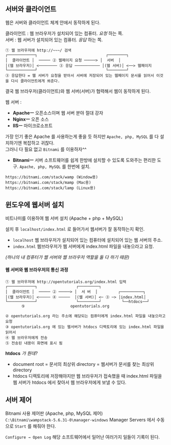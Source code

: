 ## 서버와 클라이언트

웹은 서버와 클라이언트 체계 안에서 동작하게 된다.  

클라이언트 : 웹 브라우저가 설치되어 있는 컴퓨터. *요청* 하는 쪽.  
서버 : 웹 서버가 설치되어 있는 컴퓨터. *응답* 하는 쪽.

```
① 웹 브라우저에 http://~~~/ 검색
┌────────────┐                              ┌────────┐
│  클라이언트 │  ───── ② 웹페이지 요청 ─────> │  서버  │
│(웹 브라우저)│ <──────── ③ 응답 ─────────── │(웹 서버)│ <──> 웹페이지
└────────────┘                              └────────┘
③ 응답한다 = 웹 서버가 요청을 받아서 서버에 저장되어 있는 웹페이지 문서를 읽어서 이것을 다시 클라이언트에게 쏴준다.
```

결국 웹 브라우저(클라이언트)와 웹 서버(서버)가 협력해서 웹이 동작하게 된다.  

웹 서버 :
- **Apacheㅡ** 오픈소스이며 웹 서버 분야 절대 강자
- **Nginxㅡ** 오픈 소스
- **IISㅡ** 마이크로소프트


가장 인기 좋은 Apache 를 사용하는게 좋을 듯 하지만 `Apache, php, MySQL` 를 다 설치하기엔 복잡하고 귀찮다.  
그러니 다 필요 없고 `Bitnami` 를 이용하자^^

- **Bitnamiㅡ** 서버 소프트웨어를 쉽게 한방에 설치할 수 있도록 도와주는 편리한 도구. `Apache, php, MySQL` 를 한번에 설치.  
```
https://bitnami.com/stack/wamp (Window용)
https://bitnami.com/stack/mamp (Mac용)
https://bitnami.com/stack/lamp (Linux용)
```


## 윈도우에 웹서버 설치
비트나미를 이용하여 웹 서버 설치 (Apache + php + MySQL)  

설치 후 `localhost/index.html` 로 들어가서 웹서버가 잘 동작하는지 확인.   
- `localhost` 웹 브라우저가 설치되어 있는 컴퓨터에 설치되어 있는 웹 서버의 주소.  
- `index.html` 웹브라우저가 웹 서버에게 index.html 파일을 내놓으라고 요청.  

*(하나의 내 컴퓨터가 웹 서버와 웹 브라우저 역할을 둘 다 하기 때문)*

#### 웹 서버와 웹 브라우저의 통신 과정
```
① 웹 브라우저에 http://opentutorials.org/index.html 입력
┌────────────┐                 ┌─────────┐
│  클라이언트 │  ───── ② ─────> │  서 버  │         ┌──────────┐
│(웹 브라우저)│ <───── ④ ─────  │(웹 서버)│ <─ ③ ─> │index.html│
└────────────┘                 └─────────┘         └──htdocs──┘
       ⑤                    opentutorials.org

② opentutorials.org 라는 주소에 해당되는 컴퓨터에게 index.html 파일을 내놓으라고 요청
③ opentutorials.org 에 있는 웹서버가 htdocs 디렉토리에 있는 index.html 파일을 읽어서
④ 웹 브라우저에게 전송
⑤ 전송된 내용이 화면에 표시 됨
```


**htdocs** *가 뭔데?*
- document root = 문서의 최상위 directory = 웹서버가 문서를 찾는 최상위 directory  
- htdocs 디렉토리에 저장해야지만 웹 브라우저가 접속했을 때 index.html 파일을 웹 서버가 htdocs 에서 찾아서 웹 브라우저에게 보낼 수 있다.  


## 서버 제어

Bitnami 사용 제어판 (Apache, php, MySQL 제어)  
`C:\Bitnami\wampstack-5.6.31-0\manager-windows` Manager Servers 에서 수동으로 `Start` 를 해줘야 한다.  

`Configure → Open Log` 해당 소프트웨어에서 일어난 여러가지 일들이 기록이 된다.
